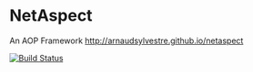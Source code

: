 NetAspect
============

An AOP Framework http://arnaudsylvestre.github.io/netaspect

[![Build Status](https://travis-ci.org/arnaudsylvestre/fluentaspect.svg?branch=master)](https://travis-ci.org/arnaudsylvestre/fluentaspect)
